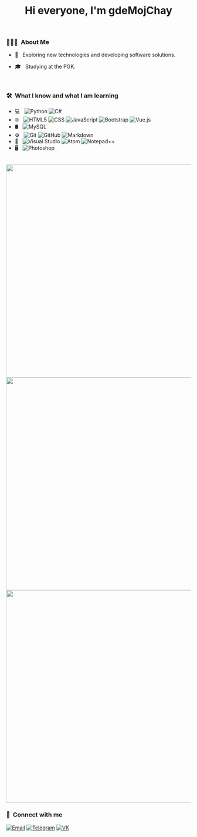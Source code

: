 <br>
<h1 align="center"> Hi everyone, I'm gdeMojChay </h1>

<br/>

<h3> 👨🏻‍💻 &nbsp;About Me </h3>

- 🧐 &nbsp; Exploring new technologies and developing software solutions.

- 🎓 &nbsp; Studying at the PGK.

<br/>

<h3> 🛠 &nbsp;What I know and what I am learning</h3>

- 💻 &nbsp;
  ![Python](https://img.shields.io/badge/-Python-333333?style=flat&logo=python)
  ![C#](https://img.shields.io/badge/-C%23-333333?logo=csharp&logoColor=00599C)
- 🌐 &nbsp;
  ![HTML5](https://img.shields.io/badge/-HTML5-333333?style=flat&logo=HTML5)
  ![CSS](https://img.shields.io/badge/-CSS-333333?style=flat&logo=CSS3&logoColor=1572B6)
  ![JavaScript](https://img.shields.io/badge/-JavaScript-333333?style=flat&logo=javascript)
  ![Bootstrap](https://img.shields.io/badge/-Bootstrap-333333?style=flat&logo=bootstrap&logoColor=563D7C)
  ![Vue.js](https://img.shields.io/badge/-Vue.js-333333?style=flat&logo=vuedotjs)
- 🛢 &nbsp;
  ![MySQL](https://img.shields.io/badge/-MySQL-333333?style=flat&logo=mysql)
- ⚙️ &nbsp;
  ![Git](https://img.shields.io/badge/-Git-333333?style=flat&logo=git)
  ![GitHub](https://img.shields.io/badge/-GitHub-333333?style=flat&logo=github)
  ![Markdown](https://img.shields.io/badge/-Markdown-333333?style=flat&logo=markdown)
- 🔧 &nbsp;
  ![Visual Studio](https://img.shields.io/badge/-Visual%20Studio-333333?style=flat&logo=visual-studio&logoColor=5C2D91)
  ![Atom](https://img.shields.io/badge/-Atom-333333?style=flat&logo=atom&logoColor=66595C)
  ![Notepad++](https://img.shields.io/badge/-Notepad++-333333?style=flat&logo=notepadplusplus&logoColor=90E59A)
- 🖥 &nbsp;
  ![Photoshop](https://img.shields.io/badge/-Photoshop-333333?style=flat&logo=adobe-photoshop)

<br/>

<a href="https://github.com/gdeMojChay">
  <img width="580em" src="https://github-readme-stats.vercel.app/api?username=gdeMojChay&theme=tokyonight&show_icons=true" />
  <img width="580em" src="https://github-readme-stats.vercel.app/api/top-langs/?username=gdeMojChay&theme=tokyonight&layout=compact&hide=XSLT,HTML,CSS" />
</a>

<br/>

<a href="https://www.codewars.com/users/gdeMojChay">
  <img width="580em" src="https://www.codewars.com/users/gdeMojChay/badges/large" />
</a>

<br/>

<h3> 📨 &nbsp;Connect with me </h3>

<p>
<a href="mailto:thetypgame@gmail.com"><img alt="Email" src="https://img.shields.io/badge/thetypgame@gmail.com-333333?style=flat-square&logo=gmail"></a>
<a href="https://t.me/chu_dick"><img alt="Telegram" src="https://img.shields.io/badge/Telegram-333333?style=flat-square&logo=telegram"></a>
<a href="https://vk.com/gde_moj_chay"><img alt="VK" src="https://img.shields.io/badge/VK-333333?style=flat-square&logo=vk&logoColor=0077FF"></a>
</p>
